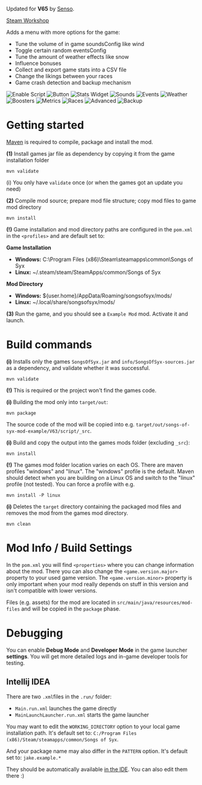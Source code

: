 Updated for **V65** by [Senso](https://github.com/SensoHakai).

[Steam Workshop](https://steamcommunity.com/sharedfiles/filedetails/?id=3044071344)

Adds a menu with more options for the game:

* Tune the volume of in game soundsConfig like wind
* Toggle certain random eventsConfig
* Tune the amount of weather effects like snow
* Influence bonuses
* Collect and export game stats into a CSV file
* Change the likings between your races
* Game crash detection and backup mechanism

![Enable Script](doc/img/enable_script.png)
![Button](doc/img/button.png)
![Stats Widget](doc/img/stats_widget.png)
![Sounds](doc/img/sounds.png)
![Events](doc/img/events.png)
![Weather](doc/img/weather.png)
![Boosters](doc/img/boosters.png)
![Metrics](doc/img/metrics.png)
![Races](doc/img/races.png)
![Advanced](doc/img/advanced.png)
![Backup](doc/img/backup.png)



# Getting started

[Maven](https://maven.apache.org/) is required to compile, package and install the mod.

**(1)** Install games jar file as dependency by copying it from the game installation folder
```
mvn validate 
```

(i) You only have `validate` once (or when the games got an update you need)

**(2)** Compile mod source; prepare mod file structure; copy mod files to game mod directory
```
mvn install 
```


**(!)** Game installation and mod directory paths are configured in the `pom.xml` in the `<profiles>` and are default set to:

**Game Installation**
* **Windows:** C:\Program Files (x86)\Steam\steamapps\common\Songs of Syx
* **Linux:** ~/.steam/steam/SteamApps/common/Songs of Syx

**Mod Directory**
* **Windows:** ${user.home}/AppData/Roaming/songsofsyx/mods/
* **Linux:** ~/.local/share/songsofsyx/mods/


**(3)** Run the game, and you should see a `Example Mod` mod. Activate it and launch.

# Build commands

**(i)** Installs only the games `SongsOfSyx.jar` and `info/SongsOfSyx-sources.jar` as a dependency, and validate whether it was successful.
```
mvn validate
```

**(!)** This is required or the project won't find the games code.

**(i)** Building the mod only into `target/out`:
```
mvn package
```

The source code of the mod will be copied into e.g. `target/out/songs-of-syx-mod-example/V63/script/_src`.

**(i)** Build and copy the output into the games mods folder (excluding `_src`):
```
mvn install
```

**(!)** The games mod folder location varies on each OS. There are maven profiles "windows" and "linux". The "windows" profile is the default.
Maven should detect when you are building on a Linux OS and switch to the "linux" profile (not tested).
You can force a profile with e.g.

```
mvn install -P linux
```

**(i)** Deletes the `target` directory containing the packaged mod files and removes the mod from the games mod directory.
```
mvn clean
```

# Mod Info / Build Settings

In the `pom.xml` you will find `<properties>` where you can change information about the mod.
There you can also change the `<game.version.major>` property to your used game version. 
The `<game.version.minor>` property is only important when your mod really depends on stuff in this version and isn't compatible with lower versions.

Files (e.g. assets) for the mod are located in `src/main/java/resources/mod-files` and will be copied in the `package` phase.

# Debugging

You can enable **Debug Mode** and **Developer Mode** in the game launcher **settings**. 
You will get more detailed logs and in-game developer tools for testing.

## Intellij IDEA

There are two `.xml`files in the `.run/` folder:

* `Main.run.xml` launches the game directly
* `MainLaunchLauncher.run.xml` starts the game launcher

You may want to edit the `WORKING_DIRECTORY` option to your local game installation path.
It's default set to: `C:/Program Files (x86)/Steam/steamapps/common/Songs of Syx`.

And your package name may also differ in the `PATTERN` option.
It's default set to: `jake.example.*`

They should be automatically available [in the IDE](https://www.jetbrains.com/help/idea/run-debug-configuration.html). 
You can also edit them there :)


